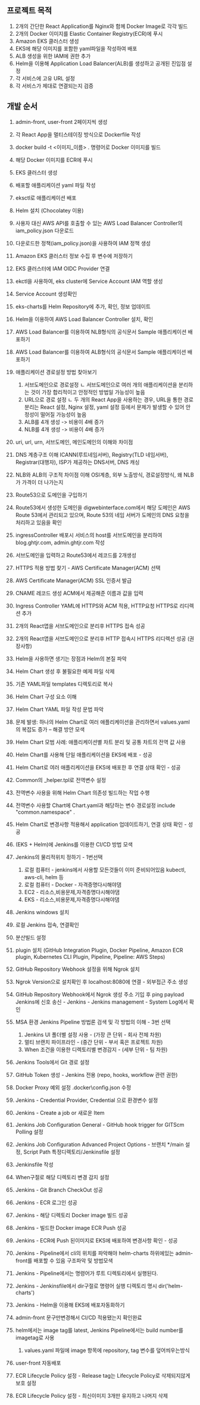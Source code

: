 ## 프로젝트 목적
1. 2개의 간단한 React Application를 Nginx와 함께 Docker Image로 각각 빌드
2. 2개의 Docker 이미지를 Elastic Container Registry(ECR)에 푸시
3. Amazon EKS 클러스터 생성
4. EKS에 해당 이미지를 포함한 yaml파일을 작성하여 배포
5. ALB 생성을 위한 IAM에 권한 추가
6. Helm을 이용해 Application Load Balancer(ALB)를 생성하고 공개된 진입점 설정
7. 각 서비스에 고유 URL 설정
8. 각 서비스가 제대로 연결되는지 검증


## 개발 순서
1. admin-front, user-front 2페이지씩 생성
2. 각 React App을 멀티스테이징 방식으로 Dockerfile 작성
3. docker build -t <이미지_이름> . 명령어로 Docker 이미지를 빌드
4. 해당 Docker 이미지를 ECR에 푸시

5. EKS 클러스터 생성
6. 배포할 애플리케이션 yaml 파일 작성
7. eksctl로 애플리케이션 배포

8. Helm 설치 (Chocolatey 이용)
9. 사용자 대신 AWS API를 호출할 수 있는 AWS Load Balancer Controller의 iam_policy.json 다운로드
10. 다운로드한 정책(iam_policy.json)을 사용하여 IAM 정책 생성
11. Amazon EKS 클러스터 정보 수집 후 변수에 저장하기
12. EKS 클러스터에 IAM OIDC Provider 연결
13. ekctl을 사용하여, eks cluster에 Service Account IAM 역할 생성
14. Service Account 생성확인
15. eks-charts를 Helm Repository에 추가, 확인, 정보 업데이트
16. Helm을 이용하여 AWS Load Balancer Controller 설치, 확인

17. AWS Load Balancer를 이용하여 NLB형식의 공식문서 Sample 애플리케이션 배포하기
18. AWS Load Balancer를 이용하여 ALB형식의 공식문서 Sample 애플리케이션 배포하기
19. 애플리케이션 경로설정 방법 찾아보기
    1. 서브도메인으로 경로설정 
        ㄴ 서브도메인으로 여러 개의 애플리케이션을 분리하는 것이 가장 합리적이고 안정적인 방법일 가능성이 높음
    2. URL으로 경로 설정
        ㄴ 두 개의 React App을 사용하는 경우, URL을 통한 경로 분리는 React 설정, Nginx 설정, yaml 설정 등에서 문제가 발생할 수 있어 안정성이 떨어질 가능성이 높음
    3. ALB를 4개 생성 -> 비용이 4배 증가
    4. NLB를 4개 생성 -> 비용이 4배 증가
20. uri, url, urn, 서브도메인, 메인도메인의 이해와 차이점
21. DNS 계층구조 이해 ICANN(루트네임서버), Registry(TLD 네임서버), Registrar(대행자), ISP가 제공하는 DNS서버, DNS 캐싱
22. NLB와 ALB의 구조적 차이점 이해 OSI계층, 외부 노출방식, 경로설정방식, 왜 NLB가 가격이 더 나가는지
23. Route53으로 도메인을 구입하기
24. Route53에서 생성한 도메인을 digwebinterface.com에서 해당 도메인은 AWS Route 53에서 관리되고 있으며, Route 53의 네임 서버가 도메인의 DNS 요청을 처리하고 있음을 확인
25. ingressController 배포시 서비스의 host를 서브도메인을 분리하여 blog.ghtjr.com, admin.ghtjr.com 작성
26. 서브도메인을 입력하고 Route53에서 레코드를 2개생성
27. HTTPS 적용 방법 찾기 - AWS Certificate Manager(ACM) 선택
28. AWS Certificate Manager(ACM) SSL 인증서 발급
29. CNAME 레코드 생성 ACM에서 제공해준 이름과 값을 입력
30. Ingress Controller YAML에 HTTPS와 ACM 적용, HTTP요청 HTTPS로 리디렉션 추가
31. 2개의 React앱을 서브도메인으로 분리후 HTTPS 접속 성공
32. 2개의 React앱을 서브도메인으로 분리후 HTTP 접속시 HTTPS 리디렉션 성공 (권장사항)

33. Helm을 사용하면 생기는 장점과 Helm의 본질 파악
34. Helm Chart 생성 후 불필요한 예제 파일 삭제
35. 기존 YAML파일 templates 디렉토리로 복사
36. Helm Chart 구성 요소 이해
37. Helm Chart YAML 파일 작성 문법 파악
38. 문제 발생: 하나의 Helm Chart로 여러 애플리케이션을 관리하면서 values.yaml의 복잡도 증가 – 해결 방안 모색
39. Helm Chart 모범 사례: 애플리케이션별 차트 분리 및 공통 차트의 전역 값 사용
40. Helm Chart를 사용해 단일 애플리케이션을 EKS에 배포 - 성공
41. Helm Chart로 여러 애플리케이션을 EKS에 배포한 후 연결 상태 확인 - 성공
42. Common의 _helper.tpl로 전역변수 설정
43. 전역변수 사용을 위해 Helm Chart 의존성 빌드하는 작업 수행
44. 전역변수 사용할 Chart에 Chart.yaml과 해당하는 변수 경로설정 include "common.namespace" .
45. Helm Chart로 변경사항 적용해서 application 업데이트하기, 연결 상태 확인 - 성공

46. (EKS + Helm)에 Jenkins를 이용한 CI/CD 방법 모색
47. Jenkins의 물리적위치 정하기 - 1번선택
    1. 로컬 컴퓨터 - jenkins에서 사용할 모든것들이 이미 준비되어있음 kubectl, aws-cli, helm 등
    2. 로컬 컴퓨터 - Docker - 자격증명다시해야댐
    3. EC2 - 리소스,비용문제,자격증명다시해야댐
    4. EKS - 리소스,비용문제,자격증명다시해야댐
48. Jenkins windows 설치
49. 로컬 Jenkins 접속, 연결확인
50. 분산빌드 설정
51. plugin 설치 (GitHub Integration Plugin, Docker Pipeline, Amazon ECR plugin, Kubernetes CLI Plugin, Pipeline, Pipeline: AWS Steps)
52. GitHub Repository Webhook 설정을 위해 Ngrok 설치
53. Ngrok Version으로 설치확인 후 localhost:8080에 연결 - 외부접근 주소 생성
54. GitHub Repository Webhook에서 Ngrok 생성 주소 기입 후 ping payload Jenkins에 신호 송신 - Jenkins - Jenkins management - System Log에서 확인
55. MSA 환경 Jenkins Pipeline 방법론 검색 및 각 방법의 이해 - 3번 선택
    1. Jenkins UI 폴더별 설정 사용 - (가장 큰 단위 - 회사 전체 차원)
    2. 멀티 브랜치 파이프라인 - (중간 단위 - 부서 혹은 프로젝트 차원)
    3. When 조건을 이용한 디렉토리별 변경감지 - (세부 단위 - 팀 차원)
56. Jenkins Tools에서 Git 경로 설정
57. GitHub Token 생성 - Jenkins 전용 (repo, hooks, workflow 관련 권한)
58. Docker Proxy 예외 설정 .docker\config.json 수정
59. Jenkins - Credential Provider, Credential 으로 환경변수 설정
60. Jenkins - Create a job or 새로운 Item 
61. Jenkins Job Configuration General - GitHub hook trigger for GITScm Polling 설정
62. Jenkins Job Configuration Advanced Project Options - 브랜치 */main 설정, Script Path 특정디렉토리/Jenkinsfile 설정
61. Jenkinsfile 작성
62. When구절로 해당 디렉토리 변경 감지 설정
63. Jenkins - Git Branch CheckOut 성공
64. Jenkins - ECR 로그인 성공
65. Jenkins - 해당 디렉토리 Docker image 빌드 성공
66. Jenkins - 빌드한 Docker image ECR Push 성공
67. Jenkins - ECR에 Push 된이미지로 EKS에 배포하여 변경사항 확인 - 성공
68. Jenkins - Pipeline에서 cli의 위치를 파악해야 helm-charts 하위에있는 admin-front를 배포할 수 있음 구조파악 및 방법모색
69. Jenkins - Pipeline에서는 명령어가 루트 디렉토리에서 실행된다.
70. Jenkins - Jenkinsfile에서 dir구절로 명령어 실행 디렉토리 명시 dir('helm-charts')
71. Jenkins - Helm을 이용해 EKS에 배포자동화하기
72. admin-front 문구만변경해서 CI/CD 적용됐는지 확인완료
73. helm에서는 image tag를 latest, Jenkins Pipeline에서는 build number를 imagetag로 사용 
    1. values.yaml 파일에 image 항목에 repository, tag 변수를 덮어씌우는방식
74. user-front 자동배포
75. ECR Lifecycle Policy 설정 - Release tag는 Lifecycle Policy로 삭제되지않게 보호 설정
76. ECR Lifecycle Policy 설정 - 최신이미지 3개만 유지하고 나머지 삭제



















